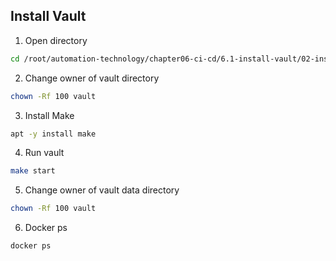 ## Install Vault

1. Open directory
```bash
cd /root/automation-technology/chapter06-ci-cd/6.1-install-vault/02-install-vault-server
```

2. Change owner of vault directory
```bash
chown -Rf 100 vault
```

3. Install Make
```bash
apt -y install make
```

4. Run vault
```bash
make start
```

5. Change owner of vault data directory
```bash
chown -Rf 100 vault
```

6. Docker ps
```bash
docker ps
```